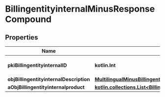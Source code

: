 
# BillingentityinternalMinusResponseCompound

## Properties
Name | Type | Description | Notes
------------ | ------------- | ------------- | -------------
**pkiBillingentityinternalID** | **kotlin.Int** | The unique ID of the Billingentityinternal. | 
**objBillingentityinternalDescription** | [**MultilingualMinusBillingentityinternalDescription**](MultilingualMinusBillingentityinternalDescription.md) |  | 
**aObjBillingentityinternalproduct** | [**kotlin.collections.List&lt;BillingentityinternalproductMinusResponseCompound&gt;**](BillingentityinternalproductMinusResponseCompound.md) |  | 



